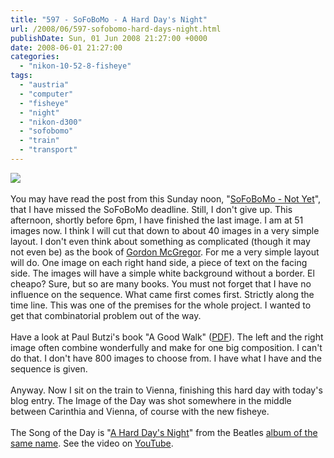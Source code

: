 ```yaml
---
title: "597 - SoFoBoMo - A Hard Day's Night"
url: /2008/06/597-sofobomo-hard-days-night.html
publishDate: Sun, 01 Jun 2008 21:27:00 +0000
date: 2008-06-01 21:27:00
categories: 
  - "nikon-10-52-8-fisheye"
tags: 
  - "austria"
  - "computer"
  - "fisheye"
  - "night"
  - "nikon-d300"
  - "sofobomo"
  - "train"
  - "transport"
---
```

<a href="https://d25zfm9zpd7gm5.cloudfront.net/1200x1200/2008/20080601_215316_ps.jpg" target="_blank"><img src="https://d25zfm9zpd7gm5.cloudfront.net/0600x0600/2008/20080601_215316_ps.jpg"/></a><br/><br/>You may have read the post from this Sunday noon, "<a href="/2008/06/sofobomo-not-yet.html" target="_blank">SoFoBoMo - Not Yet</a>", that I have missed the SoFoBoMo deadline. Still, I don't give up. This afternoon, shortly before 6pm, I have finished the last image. I am at 51 images now. I think I will cut that down to about 40 images in a very simple layout. I don't even think about something as complicated (though it may not even be) as the book of <a href="http://gordonmcgregor.blogspot.com/2008/04/sofobomofinito.html" target="_blank">Gordon McGregor</a>. For me a very simple layout will do. One image on each right hand side, a piece of text on the facing side. The images will have a simple white background without a border. El cheapo? Sure, but so are many books. You must not forget that I have no influence on the sequence. What came first comes first. Strictly along the time line. This was one of the premises for the whole project. I wanted to get that combinatorial problem out of the way. <br/><br/>Have a look at Paul Butzi's book "A Good Walk" (<a href="http://www.butzi.net/download/sofobomo%202008-150.pdf">PDF</a>). The left and the right image often combine wonderfully and make for one big composition. I can't do that. I don't have 800 images to choose from. I have what I have and the sequence is given.<br/><br/>Anyway. Now I sit on the train to Vienna, finishing this hard day with today's blog entry. The Image of the Day was shot somewhere in the middle between Carinthia and Vienna, of course with the new fisheye.<br/><br/>The Song of the Day is "<a href="http://www.beatleslyricsarchive.com/viewSong.php?songID=48" target="_blank">A Hard Day's Night</a>" from the Beatles <a href="http://www.amazon.com/Hard-Days-Night-Beatles/dp/B000002UAF" target="_blank">album of the same name</a>. See the video on <a href="http://www.youtube.com/watch?v=fNf046Uo2gI" target="_blank">YouTube</a>.
